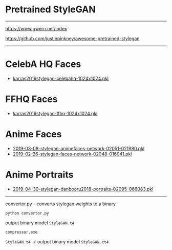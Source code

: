 # Pretrained StyleGAN

---

https://www.gwern.net/index

https://github.com/justinpinkney/awesome-pretrained-stylegan

---



# CelebA HQ Faces


- [karras2019stylegan-celebahq-1024x1024.pkl](https://drive.google.com/uc?id=1MGqJl28pN4t7SAtSrPdSRJSQJqahkzUf)

# FFHQ Faces

- [karras2019stylegan-ffhq-1024x1024.pkl](https://drive.google.com/uc?id=1MEGjdvVpUsu1jB4zrXZN7Y4kBBOzizDQ)

# Anime Faces

- [2019-03-08-stylegan-animefaces-network-02051-021980.pkl](https://mega.nz/#!vawjXISI!F7s13yRicxDA3QYqYDL2kjnc2K7Zk3DwCIYETREmBP4)
- [2019-02-26-stylegan-faces-network-02048-016041.pkl](https://mega.nz/#!aPRFDKaC!FDpQi_FEPK443JoRBEOEDOmlLmJSblKFlqZ1A1XPt2Y)

# Anime Portraits

- [2019-04-30-stylegan-danbooru2018-portraits-02095-066083.pkl]()

---



convertor.py - converts stylegan weights to a binary.  

```
python convertor.py
```

output binary model ```StyleGAN.t4```   

```
compressor.exe
```

 ```StyleGAN.t4```   -> output binary model ```StyleGAN.ct4```   


